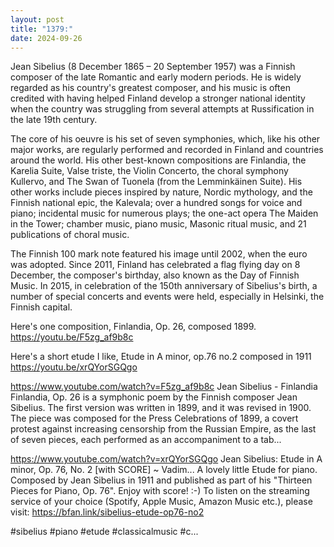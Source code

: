 ```yaml
---
layout: post
title: "1379:"
date: 2024-09-26
---
```


Jean Sibelius (8 December 1865 – 20 September 1957) was a Finnish composer of the late Romantic and early modern periods. He is widely regarded as his country's greatest composer, and his music is often credited with having helped Finland develop a stronger national identity when the country was struggling from several attempts at Russification in the late 19th century.

The core of his oeuvre is his set of seven symphonies, which, like his other major works, are regularly performed and recorded in Finland and countries around the world. His other best-known compositions are Finlandia, the Karelia Suite, Valse triste, the Violin Concerto, the choral symphony Kullervo, and The Swan of Tuonela (from the Lemminkäinen Suite). His other works include pieces inspired by nature, Nordic mythology, and the Finnish national epic, the Kalevala; over a hundred songs for voice and piano; incidental music for numerous plays; the one-act opera The Maiden in the Tower; chamber music, piano music, Masonic ritual music, and 21 publications of choral music. 

The Finnish 100 mark note featured his image until 2002, when the euro was adopted. Since 2011, Finland has celebrated a flag flying day on 8 December, the composer's birthday, also known as the Day of Finnish Music. In 2015, in celebration of the 150th anniversary of Sibelius's birth, a number of special concerts and events were held, especially in Helsinki, the Finnish capital.

Here's one composition, Finlandia, Op. 26, composed 1899.
https://youtu.be/F5zg_af9b8c
 
Here's a short etude I like, Etude in A minor, op.76 no.2 composed in 1911
https://youtu.be/xrQYorSGQgo

https://www.youtube.com/watch?v=F5zg_af9b8c
Jean Sibelius - Finlandia
Finlandia, Op. 26 is a symphonic poem by the Finnish composer Jean Sibelius. The first version was written in 1899, and it was revised in 1900. The piece was composed for the Press Celebrations of 1899, a covert protest against increasing censorship from the Russian Empire, as the last of seven pieces, each performed as an accompaniment to a tab...

https://www.youtube.com/watch?v=xrQYorSGQgo
Jean Sibelius: Etude in A minor, Op. 76, No. 2 [with SCORE] ~ Vadim...
A lovely little Etude for piano. Composed by Jean Sibelius in 1911 and published as part of his "Thirteen Pieces for Piano, Op. 76". Enjoy with score! :-)
To listen on the streaming service of your choice (Spotify, Apple Music, Amazon Music etc.), please visit: https://bfan.link/sibelius-etude-op76-no2

#sibelius #piano #etude #classicalmusic #c...

